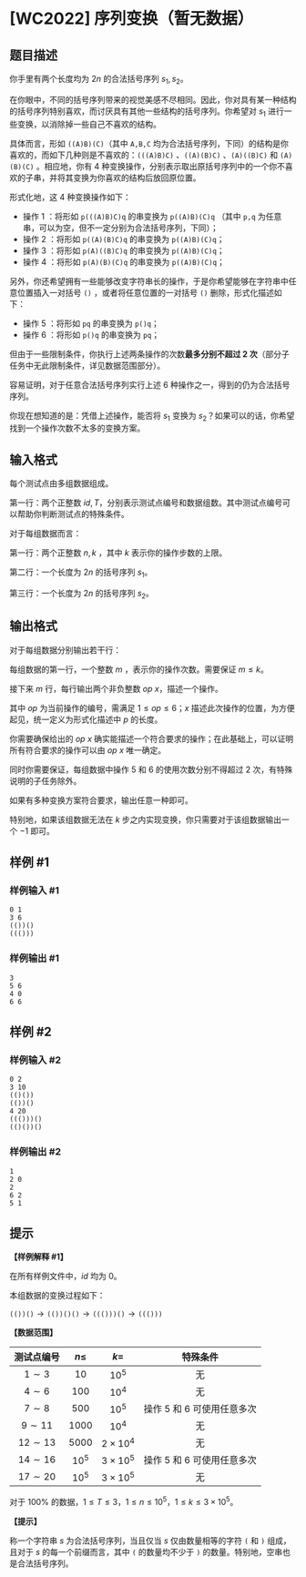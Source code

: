 # [WC2022] 序列变换（暂无数据）

## 题目描述

你手里有两个长度均为 $2n$ 的合法括号序列 $s_1, s_2$。 

在你眼中，不同的括号序列带来的视觉美感不尽相同。因此，你对具有某一种结构的括号序列特别喜欢，而讨厌具有其他一些结构的括号序列。你希望对 $s_1$ 进行一些变换，以消除掉一些自己不喜欢的结构。

具体而言，形如 $\texttt{((A)B)(C)}$（其中 $\texttt{A,B,C}$ 均为合法括号序列，下同）的结构是你喜欢的，而如下几种则是不喜欢的：$\texttt{(((A)B)C)}$ 、$\texttt{((A)(B)C)}$ 、$\texttt{(A)((B)C)}$ 和 $\texttt{(A)(B)(C)}$
。相应地，你有 $4$ 种变换操作，分别表示取出原括号序列中的一个你不喜欢的子串，并将其变换为你喜欢的结构后放回原位置。

形式化地，这 $4$ 种变换操作如下：

- 操作 $1$ ：将形如 $\texttt{p(((A)B)C)q}$ 的串变换为 $\texttt{p((A)B)(C)q}$ （其中 $\texttt{p,q}$ 为任意串，可以为空，但不一定分别为合法括号序列，下同）；
- 操作 $2$ ：将形如 $\texttt{p((A)(B)C)q}$ 的串变换为 $\texttt{p((A)B)(C)q}$；
- 操作 $3$ ：将形如 $\texttt{p(A)((B)C)q}$ 的串变换为 $\texttt{p((A)B)(C)q}$；
- 操作 $4$ ：将形如 $\texttt{p(A)(B)(C)q}$ 的串变换为 $\texttt{p((A)B)(C)q}$；

另外，你还希望拥有一些能够改变字符串长的操作，于是你希望能够在字符串中任意位置插入一对括号 $\texttt{()}$ ，或者将任意位置的一对括号 $\texttt{()}$ 删除，形式化描述如下：
- 操作 $5$ ：将形如 $\texttt{pq}$ 的串变换为 $\texttt{p()q}$；
- 操作 $6$ ：将形如 $\texttt{p()q}$ 的串变换为 $\texttt{pq}$；

但由于一些限制条件，你执行上述两条操作的次数**最多分别不超过 $2$ 次**（部分子任务中无此限制条件，详见数据范围部分）。

容易证明，对于任意合法括号序列实行上述 $6$ 种操作之一，得到的仍为合法括号序列。

你现在想知道的是：凭借上述操作，能否将 $s_1$ 变换为 $s_2$？如果可以的话，你希望找到一个操作次数不太多的变换方案。

## 输入格式

每个测试点由多组数据组成。

第一行：两个正整数 $\mathit{id}, T$，分别表示测试点编号和数据组数。其中测试点编号可以帮助你判断测试点的特殊条件。

对于每组数据而言：

第一行：两个正整数 $n,k$ ，其中 $k$ 表示你的操作步数的上限。

第二行：一个长度为 $2n$ 的括号序列 $s_1$。

第三行：一个长度为 $2n$ 的括号序列 $s_2$。


## 输出格式

对于每组数据分别输出若干行：

每组数据的第一行，一个整数 $m$ ，表示你的操作次数。需要保证 $m \leq k$。

接下来 $m$ 行，每行输出两个非负整数 $\mathit{op}\ x$，描述一个操作。

其中 $\mathit{op}$ 为当前操作的编号，需满足 $1 \leq \mathit{op} \leq 6$；$x$ 描述此次操作的位置，为方便起见，统一定义为形式化描述中 $p$ 的长度。

你需要确保给出的 $\mathit{op}\ x$ 确实能描述一个符合要求的操作；在此基础上，可以证明所有符合要求的操作可以由 $\mathit{op}\ x$ 唯一确定。

同时你需要保证，每组数据中操作 $5$ 和 $6$ 的使用次数分别不得超过 $2$ 次，有特殊说明的子任务除外。

如果有多种变换方案符合要求，输出任意一种即可。

特别地，如果该组数据无法在 $k$ 步之内实现变换，你只需要对于该组数据输出一个 $-1$ 即可。


## 样例 #1

### 样例输入 #1
```
0 1
3 6
(())()
((()))
```

### 样例输出 #1

```
3
5 6
4 0
6 6
```

## 样例 #2

### 样例输入 #2
```
0 2
3 10
(()())
(())()
4 20
((()))()
(()())()
```

### 样例输出 #2

```
1
2 0
2
6 2
5 1
```

## 提示

**【样例解释 #1】**

在所有样例文件中，$\mathit{id}$ 均为 $0$。

本组数据的变换过程如下：

$\texttt{(())()} \rightarrow \texttt{(())()()} \rightarrow \texttt{((()))()} \rightarrow \texttt{((()))}$

**【数据范围】**

| 测试点编号 | $n \le$ | $k =$ | 特殊条件 |
|:-:|:-:|:-:|:-:|
| $1 \sim 3$ | $10$ | ${10}^5$ | 无 |
| $4 \sim 6$ | $100$ | ${10}^4$ | 无 |
| $7 \sim 8$ | $500$ | ${10}^5$ | 操作 $5$ 和 $6$ 可使用任意多次 |
| $9 \sim 11$ | $1000$ | ${10}^4$ | 无 |
| $12 \sim 13$ | $5000$ | $2 \times {10}^4$ | 无 |
| $14 \sim 16$ | ${10}^5$ | $3 \times {10}^5$ | 操作 $5$ 和 $6$ 可使用任意多次 |
| $17 \sim 20$ | ${10}^5$ | $3 \times {10}^5$ | 无 |

对于 $100 \%$ 的数据，$1 \le T \le 3$，$1 \le n \le {10}^5$，$1 \le k \le 3 \times {10}^5$。

[image]: ![](https://cdn.luogu.com.cn/upload/image_hosting/gk2j15cc.png)

**【提示】**

称一个字符串 $s$ 为合法括号序列，当且仅当 $s$ 仅由数量相等的字符 $\texttt{(}$ 和 $\texttt{)}$ 组成，且对于 $s$ 的每一个前缀而言，其中 $\texttt{(}$ 的数量均不少于 $\texttt{)}$ 的数量。特别地，空串也是合法括号序列。

